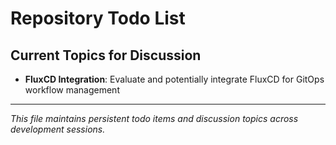 # Repository Todo List

## Current Topics for Discussion

- **FluxCD Integration**: Evaluate and potentially integrate FluxCD for GitOps workflow management

---

*This file maintains persistent todo items and discussion topics across development sessions.*